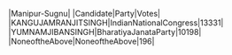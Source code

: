  
|Manipur-Sugnu|
|Candidate|Party|Votes|
|KANGUJAMRANJITSINGH|IndianNationalCongress|13331|
|YUMNAMJIBANSINGH|BharatiyaJanataParty|10198|
|NoneoftheAbove|NoneoftheAbove|196|
